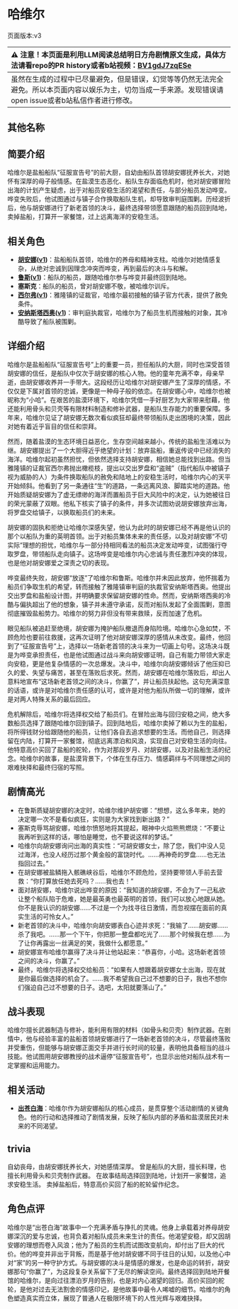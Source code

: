 # 哈维尔
页面版本:v3
 

| :warning: 注意！本页面是利用LLM阅读总结明日方舟剧情原文生成，具体方法请看repo的PR history或者b站视频：[BV1gdJ7zqESe](https://www.bilibili.com/video/BV1gdJ7zqESe/)         |
|:----------------------------|
| 虽然在生成的过程中已尽量避免，但是错误，幻觉等等仍然无法完全避免。所以本页面内容以娱乐为主，切勿当成一手来源。发现错误请open issue或者b站私信作者进行修改。|



## 其他名称

## 简要介绍
哈维尔是盐船船队“征服宣告号”的前大厨，自幼由船队首领胡安娜抚养长大，对她怀有深厚的母子般情感。在盐漠生态恶化、船队生存面临危机时，他对胡安娜冒险出海的计划产生疑虑，出于对船员安稳生活的渴望和责任，与部分船员发动哗变。哗变失败后，他试图通过与镇子合作换取船队生机，却导致审判庭围剿。历经波折后，他与胡安娜进行了新老首领的决斗，最终选择带领愿意跟随的船员回到陆地，卖掉盐船，打算开一家餐馆，过上远离海洋的安稳生活。
## 相关角色
-   **[胡安娜](extended_char_hu_an_na.md)([v1](../chars/extended_char_hu_an_na.md))**：盐船船队首领，哈维尔的养母和精神支柱。哈维尔对她情感复杂，从绝对忠诚到因理念冲突而哗变，再到最后的决斗与和解。
-   **[鲁斯](extended_char_lu_si.md)([v1](../chars/extended_char_lu_si.md))**：船队的船员，跟随哈维尔参与哗变并最终回到陆地。
-   **塞斯克**：船队的船员，曾对胡安娜不敬，被哈维尔训斥。
-   **[西尔弗](extended_char_xi_er_fu.md)([v1](../chars/extended_char_xi_er_fu.md))**：雅隆镇的证裁官，哈维尔最初接触的镇子官方代表，提供了赦免条件。
-   **[安纳斯塔西奥](extended_char_an_na_si_ta_xi_ao.md)([v1](../chars/extended_char_an_na_si_ta_xi_ao.md))**：审判庭执裁官，哈维尔为了船员生机而接触的对象，其冷酷导致了船队被围剿。
## 详细介绍
哈维尔是盐船船队“征服宣告号”上的重要一员，担任船队的大厨，同时也深受首领胡安娜的信任，是船队中仅次于胡安娜的核心人物。他的童年充满不幸，母亲早逝，由胡安娜收养并一手带大。这段经历让哈维尔对胡安娜产生了深厚的情感，不仅仅是下属对首领的忠诚，更像是一种母子般的依恋。在胡安娜心中，哈维尔也被昵称为“小哈”。在艰苦的盐漠环境下，哈维尔凭借一手好厨艺为大家带来慰藉，他还能利用骨头和贝壳等有限材料制造和修补武器，是船队生存能力的重要保障。多年来，哈维尔见证了胡安娜无数次看似疯狂却最终带领船队走出困境的决策，因此对她有着近乎盲目的信任和崇拜。

然而，随着盐漠的生态环境日益恶化，生存空间越来越小，传统的盐船生活难以为继。胡安娜提出了一个大胆得近乎绝望的计划：放弃盐船，重返传说中已经消失的海洋。哈维尔起初虽然担忧，但依然选择支持胡安娜，相信她总能找到出路。但当雅隆镇的证裁官西尔弗抛出橄榄枝，提出以交出罗盘和“盗贼”（指代船队中被镇子视为威胁的人）为条件换取船队的赦免和陆地上的安稳生活时，哈维尔内心的天平开始倾斜。他看到了另一条通往“生”的道路，一条远离风浪、脚踏实地的道路。他开始质疑胡安娜为了虚无缥缈的海洋而置船员于巨大风险中的决定，认为她被往日的荣光蒙蔽了双眼。他私下核实了镇子的条件，并多次试图劝说胡安娜放弃出海，将罗盘交给镇子，以换取船员们的未来。

胡安娜的固执和拒绝让哈维尔深感失望，他认为此时的胡安娜已经不再是他认识的那个以船队为重的英明首领。出于对船员集体未来的责任感，以及对胡安娜“不切实际”理想的担忧，哈维尔与一部分持相同看法的船员决定发动哗变，试图强行夺取罗盘，带领船队走向镇子。这场哗变是哈维尔内心忠诚与责任激烈冲突的体现，也是他对胡安娜爱之深责之切的表现。

哗变最终失败，胡安娜“放逐”了哈维尔和鲁斯。哈维尔并未因此放弃，他怀揣着为船员们争取生机的希望，转而接触了雅隆镇审判庭的执裁官安纳斯塔西奥。他提出交出罗盘和盐船设计图，并明确要求保留胡安娜的性命。然而，安纳斯塔西奥的冷酷与偏执超出了他的想象，镇子并未遵守承诺，反而对船队发起了全面围剿，意图彻底摧毁盐船势力。哈维尔的努力非但没有带来救赎，反而加速了危机。

眼见船队被追赶至绝境，胡安娜为掩护船队撤退而身陷险境。哈维尔心急如焚，不顾危险也要前往救援，这再次证明了他对胡安娜深厚的感情从未改变。最终，他回到了“征服宣告号”上，选择以一场新老首领的决斗来为一切画上句号。这场决斗既是为哗变承担责任，也是他试图通过战斗来向胡安娜证明，自己有能力带领大家走向安稳，更是他复杂情感的一次总爆发。决斗中，哈维尔向胡安娜倾诉了他压抑已久的爱、失望与痛苦，甚至在落败后求死。然而，胡安娜在哈维尔落败后，却出人意料地宣布“这场新老首领之间的决斗，你赢了”，并让船员扶起他。这句充满深意的话语，或许是对哈维尔责任感的认可，或许是对他为船队所做一切的理解，或许是对两人特殊关系的最后回应。

危机解除后，哈维尔将选择权交给了船员们。在冒险出海与回归安稳之间，绝大多数船员选择了跟随哈维尔回到镇子。回到陆地后，哈维尔卖掉了赖以为生的盐船，将所得钱财分给跟随他的船员，让他们各自去追求想要的生活。而他自己，则选择留在内陆，打算开一家餐馆，彻底远离漂泊和风浪，实现自己对安稳生活的向往。他特意高价买回了盐船的舵轮，作为对那段岁月、对胡安娜，以及对盐船生活的纪念。哈维尔的故事，是盐漠背景下，个体在生存压力、情感羁绊与不同理想之间的艰难抉择和最终归宿的写照。
## 剧情高光
*   在鲁斯质疑胡安娜的决定时，哈维尔维护胡安娜：“想想，这么多年来，她的决定哪一次不是看似疯狂，实则是为大家找到新出路？”
*   塞斯克辱骂胡安娜，哈维尔愤怒地将其提起，眼神中火焰熊熊燃烧：“不要让我再听到这样的话，哪怕是睡觉，也不要说这样的梦话。”
*   哈维尔向胡安娜询问出海的真实性：“可胡安娜女士，除了您，我们中没人见过海洋，也没人经历过那个黄金般的富饶时代。......再神奇的罗盘......也无法指回过去。”
*   在胡安娜被盐鳞拖入骸礁峡谷后，哈维尔不顾危险，坚持要带领人手前去营救：“你打算放任她去死吗？......我也去！”
*   面对胡安娜，哈维尔说出哗变的原因：“我知道的胡安娜，不会为了一己私欲让整个船队陷于危难，她是最英勇也最英明的首领，我们可以放心地跟从她。你不是我认识的胡安娜......不过是一个为找寻往日激情，而忽视摆在面前的真实生活的可怜女人。”
*   新老首领的决斗中，哈维尔向胡安娜表白心迹并求死：“我输了......胡安娜......杀了我吧。......那一个下午，你把那一整盘都吃光了......那个时候我在想......为了让你再露出一丝满足的笑，我做什么都愿意。”
*   胡安娜宣布哈维尔赢得了决斗并让他站起来：“恭喜你，小哈。这场新老首领之间的决斗，你赢了。”
*   最终，哈维尔将选择权交给船员：“如果有人想跟着胡安娜女士出海，现在就是你最后做选择的机会了。......我不希望我自己过不想要的日子，我也不想你们强迫自己过不想要的日子。选吧，太阳就要落山了。”
## 战斗表现
哈维尔擅长武器制造与修补，能利用有限的材料（如骨头和贝壳）制作武器。在剧情中，他与经验丰富的盐船首领胡安娜进行了一场新老首领的决斗，尽管最终落败并受重伤，但能够与胡安娜正面交手并进行长时间的较量，表明他具备相当的战斗技能。他试图用胡安娜教授的战术逼停“征服宣告号”，也显示出他对船队战术有一定掌握和运用能力。
## 相关活动
-   **[出苍白海](../stories/act39side.md)**：哈维尔作为胡安娜船队的核心成员，是贯穿整个活动剧情的关键角色。他的行动和选择推动了剧情发展，反映了船队内部的矛盾和盐漠居民对未来的不同渴望。
## trivia
自幼丧母，由胡安娜抚养长大，对她感情深厚。
曾是船队的大厨，擅长料理，也擅长利用骨头和贝壳制作武器。
在故事结局选择回到陆地，计划开一家餐馆，追求安稳生活。
卖掉盐船后，特意高价买回了船的舵轮留作纪念。
## 角色点评
哈维尔是“出苍白海”故事中一个充满矛盾与挣扎的灵魂。他身上承载着对养母胡安娜深沉的爱与忠诚，也背负着对船队成员未来生计的责任。他渴望安稳，却又因胡安娜的理想而卷入风浪；他为了船员的生机而试图改变航向，却付出了巨大的代价。他的哗变并非出于背叛，而是基于他对胡安娜不同于往日的认知，以及他心中对“家”的另一种守护方式。与胡安娜的决斗是情感的爆发，也是命运的转折，胡安娜那句“你赢了”，为这段复杂关系留下了无尽的解读空间。最终选择回到陆地开餐馆的哈维尔，是向过往漂泊岁月的告别，也是对内心渴望的回归。高价买回的舵轮，是他对过去无法割舍的情感印记，是他故事中最令人唏嘘的细节。哈维尔的角色塑造真实而立体，展现了普通人在极限环境下的人性光辉与艰难抉择。